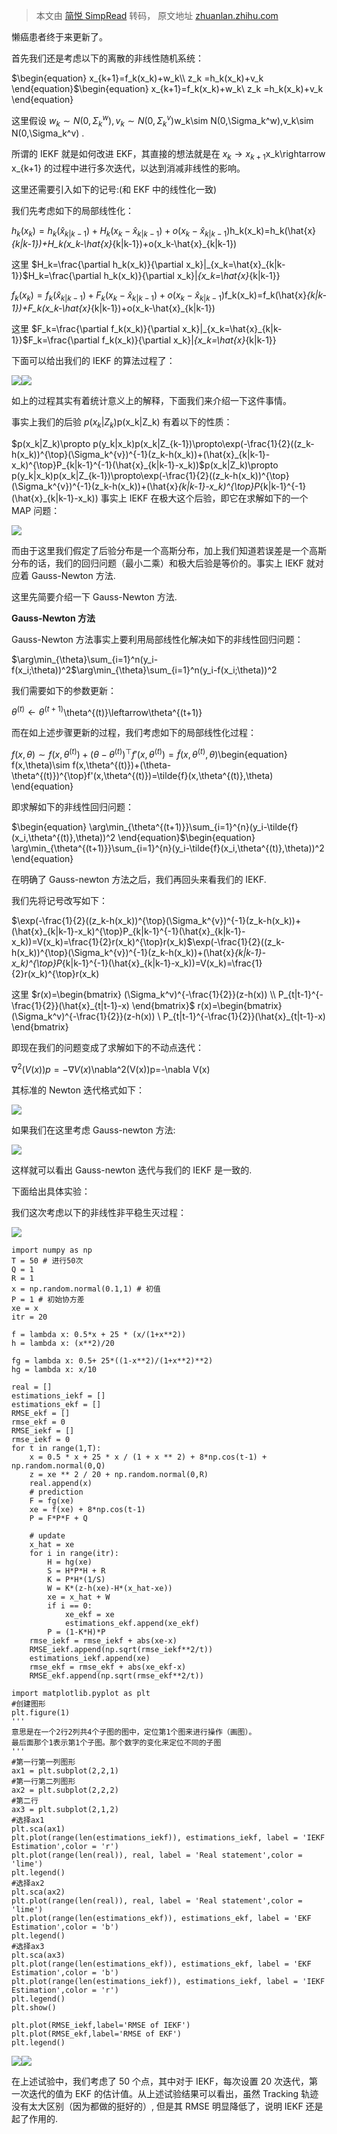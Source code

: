 > 本文由 [简悦 SimpRead](http://ksria.com/simpread/) 转码， 原文地址 [zhuanlan.zhihu.com](https://zhuanlan.zhihu.com/p/141018958)

懒癌患者终于来更新了。

首先我们还是考虑以下的离散的非线性随机系统：

$\begin{equation} x_{k+1}=f_k(x_k)+w_k\\ z_k =h_k(x_k)+v_k \end{equation}$\begin{equation} x_{k+1}=f_k(x_k)+w_k\\ z_k =h_k(x_k)+v_k \end{equation}

这里假设 $w_k\sim N(0,\Sigma_k^w),v_k\sim N(0,\Sigma_k^v)$w_k\sim N(0,\Sigma_k^w),v_k\sim N(0,\Sigma_k^v) .

所谓的 IEKF 就是如何改进 EKF，其直接的想法就是在 $x_k\rightarrow x_{k+1}$x_k\rightarrow x_{k+1} 的过程中进行多次迭代，以达到消减非线性的影响。

这里还需要引入如下的记号:(和 EKF 中的线性化一致)

我们先考虑如下的局部线性化：

$h_k(x_k)=h_k(\hat{x}_{k|k-1})+H_k(x_k-\hat{x}_{k|k-1})+o(x_k-\hat{x}_{k|k-1})$h_k(x_k)=h_k(\hat{x}_{k|k-1})+H_k(x_k-\hat{x}_{k|k-1})+o(x_k-\hat{x}_{k|k-1})

这里 $H_k=\frac{\partial h_k(x_k)}{\partial x_k}|_{x_k=\hat{x}_{k|k-1}}$H_k=\frac{\partial h_k(x_k)}{\partial x_k}|_{x_k=\hat{x}_{k|k-1}}

$f_k(x_k)=f_k(\hat{x}_{k|k-1})+F_k(x_k-\hat{x}_{k|k-1})+o(x_k-\hat{x}_{k|k-1})$f_k(x_k)=f_k(\hat{x}_{k|k-1})+F_k(x_k-\hat{x}_{k|k-1})+o(x_k-\hat{x}_{k|k-1})

这里 $F_k=\frac{\partial f_k(x_k)}{\partial x_k}|_{x_k=\hat{x}_{k|k-1}}$F_k=\frac{\partial f_k(x_k)}{\partial x_k}|_{x_k=\hat{x}_{k|k-1}}

下面可以给出我们的 IEKF 的算法过程了：

![](https://pic3.zhimg.com/v2-fc59cf0e2568d2768ccf0dfb3f058fc2_r.jpg)![](https://pic2.zhimg.com/v2-5737b21d29bb02018a2d1d58aa5dd5b5_r.jpg)

如上的过程其实有着统计意义上的解释，下面我们来介绍一下这件事情。

事实上我们的后验 $p(x_k|Z_k)$p(x_k|Z_k) 有着以下的性质：

$p(x_k|Z_k)\propto p(y_k|x_k)p(x_k|Z_{k-1})\propto\exp(-\frac{1}{2}((z_k-h(x_k))^{\top}(\Sigma_k^{v})^{-1}(z_k-h(x_k))+(\hat{x}_{k|k-1}-x_k)^{\top}P_{k|k-1}^{-1}(\hat{x}_{k|k-1}-x_k))$p(x_k|Z_k)\propto p(y_k|x_k)p(x_k|Z_{k-1})\propto\exp(-\frac{1}{2}((z_k-h(x_k))^{\top}(\Sigma_k^{v})^{-1}(z_k-h(x_k))+(\hat{x}_{k|k-1}-x_k)^{\top}P_{k|k-1}^{-1}(\hat{x}_{k|k-1}-x_k)) 事实上 IEKF 在极大这个后验，即它在求解如下的一个 MAP 问题：

![](https://pic3.zhimg.com/v2-1ef0718023809e46c79cb38556655d52_r.jpg)

而由于这里我们假定了后验分布是一个高斯分布，加上我们知道若误差是一个高斯分布的话，我们的回归问题（最小二乘）和极大后验是等价的。事实上 IEKF 就对应着 Gauss-Newton 方法.

这里先简要介绍一下 Gauss-Newton 方法.

**Gauss-Newton 方法**

Gauss-Newton 方法事实上要利用局部线性化解决如下的非线性回归问题：

$\arg\min_{\theta}\sum_{i=1}^n(y_i-f(x_i;\theta))^2$\arg\min_{\theta}\sum_{i=1}^n(y_i-f(x_i;\theta))^2

我们需要如下的参数更新：

$\theta^{(t)}\leftarrow\theta^{(t+1)}$\theta^{(t)}\leftarrow\theta^{(t+1)}

而在如上述步骤更新的过程，我们考虑如下的局部线性化过程：

$\begin{equation} f(x,\theta)\sim f(x,\theta^{(t)})+(\theta-\theta^{(t)})^{\top}f'(x,\theta^{(t)})=\tilde{f}(x,\theta^{(t)},\theta) \end{equation}$\begin{equation} f(x,\theta)\sim f(x,\theta^{(t)})+(\theta-\theta^{(t)})^{\top}f'(x,\theta^{(t)})=\tilde{f}(x,\theta^{(t)},\theta) \end{equation}

即求解如下的非线性回归问题：

$\begin{equation} \arg\min_{\theta^{(t+1)}}\sum_{i=1}^{n}(y_i-\tilde{f}(x_i,\theta^{(t)},\theta))^2 \end{equation}$\begin{equation} \arg\min_{\theta^{(t+1)}}\sum_{i=1}^{n}(y_i-\tilde{f}(x_i,\theta^{(t)},\theta))^2 \end{equation}

在明确了 Gauss-newton 方法之后，我们再回头来看我们的 IEKF.

我们先将记号改写如下：

$\exp(-\frac{1}{2}((z_k-h(x_k))^{\top}(\Sigma_k^{v})^{-1}(z_k-h(x_k))+(\hat{x}_{k|k-1}-x_k)^{\top}P_{k|k-1}^{-1}(\hat{x}_{k|k-1}-x_k))=V(x_k)=\frac{1}{2}r(x_k)^{\top}r(x_k)$\exp(-\frac{1}{2}((z_k-h(x_k))^{\top}(\Sigma_k^{v})^{-1}(z_k-h(x_k))+(\hat{x}_{k|k-1}-x_k)^{\top}P_{k|k-1}^{-1}(\hat{x}_{k|k-1}-x_k))=V(x_k)=\frac{1}{2}r(x_k)^{\top}r(x_k)

这里 $r(x)=\begin{bmatrix} (\Sigma_k^v)^{-\frac{1}{2}}(z-h(x)) \\ P_{t|t-1}^{-\frac{1}{2}}(\hat{x}_{t|t-1}-x) \end{bmatrix}$ r(x)=\begin{bmatrix} (\Sigma_k^v)^{-\frac{1}{2}}(z-h(x)) \\ P_{t|t-1}^{-\frac{1}{2}}(\hat{x}_{t|t-1}-x) \end{bmatrix}

即现在我们的问题变成了求解如下的不动点迭代：

$\nabla^2(V(x))p=-\nabla V(x)$\nabla^2(V(x))p=-\nabla V(x)

其标准的 Newton 迭代格式如下：

![](https://pic4.zhimg.com/v2-088267f697c8758f2bb65ede77243e27_r.jpg)

如果我们在这里考虑 Gauss-newton 方法:

![](https://pic2.zhimg.com/v2-5276f86536f96c8c5fa40c773e8dce4d_r.jpg)

这样就可以看出 Gauss-newton 迭代与我们的 IEKF 是一致的.

下面给出具体实验：

我们这次考虑以下的非线性非平稳生灭过程：

![](https://pic3.zhimg.com/v2-8f2d61f729e8e9b58d595661f0458802_r.jpg)

```
import numpy as np
T = 50 # 进行50次
Q = 1
R = 1
x = np.random.normal(0.1,1) # 初值
P = 1 # 初始协方差
xe = x
itr = 20

f = lambda x: 0.5*x + 25 * (x/(1+x**2))
h = lambda x: (x**2)/20

fg = lambda x: 0.5+ 25*((1-x**2)/(1+x**2)**2)
hg = lambda x: x/10

real = []
estimations_iekf = []
estimations_ekf = []
RMSE_ekf = []
rmse_ekf = 0
RMSE_iekf = []
rmse_iekf = 0
for t in range(1,T):
    x = 0.5 * x + 25 * x / (1 + x ** 2) + 8*np.cos(t-1) + np.random.normal(0,Q)
    z = xe ** 2 / 20 + np.random.normal(0,R)
    real.append(x)
    # prediction
    F = fg(xe)
    xe = f(xe) + 8*np.cos(t-1)
    P = F*P*F + Q
        
    # update
    x_hat = xe
    for i in range(itr):
        H = hg(xe)
        S = H*P*H + R
        K = P*H*(1/S)
        W = K*(z-h(xe)-H*(x_hat-xe))
        xe = x_hat + W
        if i == 0:
            xe_ekf = xe
            estimations_ekf.append(xe_ekf)
        P = (1-K*H)*P
    rmse_iekf = rmse_iekf + abs(xe-x)
    RMSE_iekf.append(np.sqrt(rmse_iekf**2/t))
    estimations_iekf.append(xe)
    rmse_ekf = rmse_ekf + abs(xe_ekf-x)
    RMSE_ekf.append(np.sqrt(rmse_ekf**2/t))
    
import matplotlib.pyplot as plt
#创建图形
plt.figure(1)
'''
意思是在一个2行2列共4个子图的图中，定位第1个图来进行操作（画图）。
最后面那个1表示第1个子图。那个数字的变化来定位不同的子图
'''
#第一行第一列图形
ax1 = plt.subplot(2,2,1)
#第一行第二列图形
ax2 = plt.subplot(2,2,2)
#第二行
ax3 = plt.subplot(2,1,2)
#选择ax1
plt.sca(ax1)
plt.plot(range(len(estimations_iekf)), estimations_iekf, label = 'IEKF Estimation',color = 'r')
plt.plot(range(len(real)), real, label = 'Real statement',color = 'lime')
plt.legend()
#选择ax2
plt.sca(ax2)
plt.plot(range(len(real)), real, label = 'Real statement',color = 'lime')
plt.plot(range(len(estimations_ekf)), estimations_ekf, label = 'EKF Estimation',color = 'b')
plt.legend()
#选择ax3
plt.sca(ax3)
plt.plot(range(len(estimations_ekf)), estimations_ekf, label = 'EKF Estimation',color = 'b')
plt.plot(range(len(estimations_iekf)), estimations_iekf, label = 'IEKF Estimation',color = 'r')
plt.legend()
plt.show()

plt.plot(RMSE_iekf,label='RMSE of IEKF')
plt.plot(RMSE_ekf,label='RMSE of EKF')
plt.legend()

```

![](https://pic4.zhimg.com/v2-55dd62a12a2302ec2b7efa8f1938c413_b.jpg)![](https://pic3.zhimg.com/v2-3bfe11efdf4e8d7b2fef9c1f6933f1aa_b.jpg)

在上述试验中，我们考虑了 50 个点，其中对于 IEKF，每次设置 20 次迭代，第一次迭代的值为 EKF 的估计值。从上述试验结果可以看出，虽然 Tracking 轨迹没有太大区别（因为都做的挺好的）, 但是其 RMSE 明显降低了，说明 IEKF 还是起了作用的.
